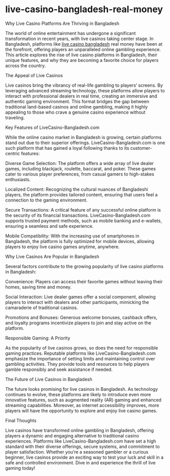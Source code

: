 # live-casino-bangladesh-real-money
Why Live Casino Platforms Are Thriving in Bangladesh

The world of online entertainment has undergone a significant transformation in recent years, with live casinos taking center stage. In Bangladesh, platforms like <a href=https://livecasino-bangladesh.com/>live casino bangladesh</a> real money have been at the forefront, offering players an unparalleled online gambling experience. This article explores the rise of live casino platforms in Bangladesh, their unique features, and why they are becoming a favorite choice for players across the country.

The Appeal of Live Casinos

Live casinos bring the vibrancy of real-life gambling to players’ screens. By leveraging advanced streaming technology, these platforms allow players to interact with professional dealers in real time, creating an immersive and authentic gaming environment. This format bridges the gap between traditional land-based casinos and online gambling, making it highly appealing to those who crave a genuine casino experience without traveling.

Key Features of LiveCasino-Bangladesh.com

While the online casino market in Bangladesh is growing, certain platforms stand out due to their superior offerings. LiveCasino-Bangladesh.com is one such platform that has gained a loyal following thanks to its customer-centric features:

Diverse Game Selection:
The platform offers a wide array of live dealer games, including blackjack, roulette, baccarat, and poker. These games cater to various player preferences, from casual gamers to high-stakes enthusiasts.

Localized Content:
Recognizing the cultural nuances of Bangladeshi players, the platform provides tailored content, ensuring that users feel a connection to the gaming environment.

Secure Transactions:
A critical feature of any successful online platform is the security of its financial transactions. LiveCasino-Bangladesh.com supports trusted payment methods, such as mobile banking and e-wallets, ensuring a seamless and safe experience.

Mobile Compatibility:
With the increasing use of smartphones in Bangladesh, the platform is fully optimized for mobile devices, allowing players to enjoy live casino games anytime, anywhere.

Why Live Casinos Are Popular in Bangladesh

Several factors contribute to the growing popularity of live casino platforms in Bangladesh:

Convenience: Players can access their favorite games without leaving their homes, saving time and money.

Social Interaction: Live dealer games offer a social component, allowing players to interact with dealers and other participants, mimicking the camaraderie of traditional casinos.

Promotions and Bonuses: Generous welcome bonuses, cashback offers, and loyalty programs incentivize players to join and stay active on the platform.

Responsible Gaming: A Priority

As the popularity of live casinos grows, so does the need for responsible gaming practices. Reputable platforms like LiveCasino-Bangladesh.com emphasize the importance of setting limits and maintaining control over gambling activities. They provide tools and resources to help players gamble responsibly and seek assistance if needed.

The Future of Live Casinos in Bangladesh

The future looks promising for live casinos in Bangladesh. As technology continues to evolve, these platforms are likely to introduce even more innovative features, such as augmented reality (AR) gaming and enhanced streaming capabilities. Moreover, as internet accessibility improves, more players will have the opportunity to explore and enjoy live casino games.

Final Thoughts

Live casinos have transformed online gambling in Bangladesh, offering players a dynamic and engaging alternative to traditional casino experiences. Platforms like LiveCasino-Bangladesh.com have set a high standard with their diverse offerings, secure systems, and commitment to player satisfaction. Whether you’re a seasoned gambler or a curious beginner, live casinos provide an exciting way to test your luck and skill in a safe and controlled environment. Dive in and experience the thrill of live gaming today!
